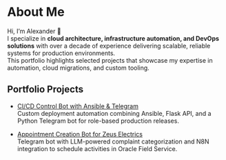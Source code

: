 # About Me

Hi, I’m Alexander 👋  
I specialize in **cloud architecture, infrastructure automation, and DevOps solutions** with over a decade of experience delivering scalable, reliable systems for production environments.  
This portfolio highlights selected projects that showcase my expertise in automation, cloud migrations, and custom tooling.  

## Portfolio Projects

- [CI/CD Control Bot with Ansible & Telegram](./bots/ci-cd-bot.md)  
  Custom deployment automation combining Ansible, Flask API, and a Python Telegram bot for role-based production releases.  


- [Appointment Creation Bot for Zeus Electrics](./bots/appointment-creation.md)  
  Telegram bot with LLM-powered complaint categorization and N8N integration to schedule activities in Oracle Field Service.  

<!-- Add more projects as you expand -->
